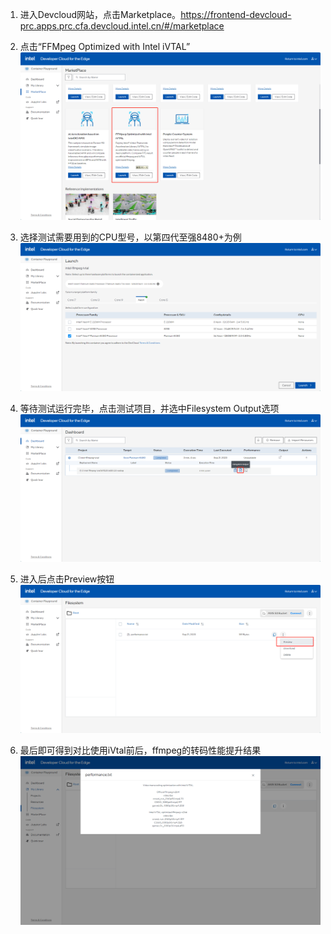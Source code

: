 1. 进入Devcloud网站，点击Marketplace。https://frontend-devcloud-prc.apps.prc.cfa.devcloud.intel.cn/#/marketplace  

2. 点击“FFMpeg Optimized with Intel iVTAL”  
![tu1](https://github.com/jianmo6666/Devcloud-Guide/blob/main/images/8910be1e8ea5a4d5e2482e5ec280cc2.png?raw=true)

3. 选择测试需要用到的CPU型号，以第四代至强8480+为例 
![图2](https://github.com/jianmo6666/Devcloud-Guide/blob/main/images/6d779ba4097fc1bd7554b30b48f9713.png?raw=true)

4. 等待测试运行完毕，点击测试项目，并选中Filesystem Output选项
![tu3](https://github.com/jianmo6666/Devcloud-Guide/blob/main/images/f065c8998e3f383de6cea0a2afa5d13.png?raw=true)

5. 进入后点击Preview按钮
![tu4](https://github.com/jianmo6666/Devcloud-Guide/blob/main/images/3f2d739b98b596c7860b9080b1c43b6.png?raw=true)

6. 最后即可得到对比使用iVtal前后，ffmpeg的转码性能提升结果
![tu5](https://github.com/jianmo6666/Devcloud-Guide/blob/main/images/8b6756bb976c930d123bf1f65844bc2.png?raw=true)

